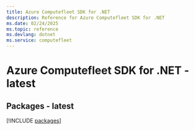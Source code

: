 ```yaml
---
title: Azure Computefleet SDK for .NET
description: Reference for Azure Computefleet SDK for .NET
ms.date: 02/24/2025
ms.topic: reference
ms.devlang: dotnet
ms.service: computefleet
---
```

# Azure Computefleet SDK for .NET - latest
## Packages - latest
[!INCLUDE [packages](computefleet-index.md)]
